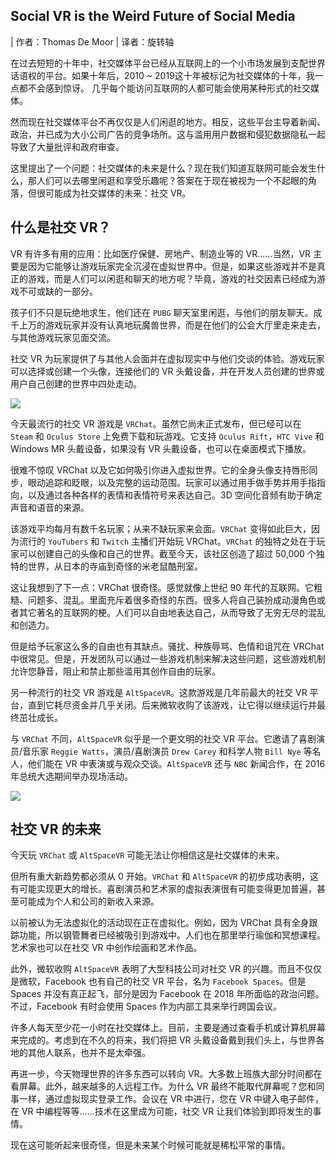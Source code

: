 ## Social VR is the Weird Future of Social Media

| 作者：Thomas De Moor
| 译者：旋转轴

在过去短短的十年中，社交媒体平台已经从互联网上的一个小市场发展到支配世界话语权的平台。如果十年后，2010 ~ 2019这十年被标记为社交媒体的十年，我一点都不会感到惊讶。 几乎每个能访问互联网的人都可能会使用某种形式的社交媒体。

然而现在社交媒体平台不再仅仅是人们闲逛的地方。相反，这些平台主导着新闻、政治，并已成为大小公司广告的竞争场所。这与滥用用户数据和侵犯数据隐私一起导致了大量批评和政府审查。

这里提出了一个问题：社交媒体的未来是什么？现在我们知道互联网可能会发生什么，那人们可以去哪里闲逛和享受乐趣呢？答案在于现在被视为一个不起眼的角落，但很可能成为社交媒体的未来：社交 VR。

## 什么是社交 VR？

VR 有许多有用的应用：比如医疗保健、房地产、制造业等的 VR......当然，VR 主要是因为它能够让游戏玩家完全沉浸在虚拟世界中。但是，如果这些游戏并不是真正的游戏，而是人们可以闲逛和聊天的地方呢？毕竟，游戏的社交因素已经成为游戏不可或缺的一部分。

孩子们不只是玩绝地求生，他们还在 `PUBG` 聊天室里闲逛，与他们的朋友聊天。成千上万的游戏玩家并没有认真地玩魔兽世界，而是在他们的公会大厅里走来走去，与其他游戏玩家见面交流。

社交 VR 为玩家提供了与其他人会面并在虚拟现实中与他们交谈的体验。游戏玩家可以选择或创建一个头像，连接他们的 VR 头戴设备，并在开发人员创建的世界或用户自己创建的世界中四处走动。

![](https://cdn-images-1.medium.com/max/1600/0*mvqMZ84t-_aIOPPi)

今天最流行的社交 VR 游戏是 `VRChat`。虽然它尚未正式发布，但已经可以在 `Steam` 和 `Oculus Store` 上免费下载和玩游戏。它支持 `Oculus Rift`，`HTC Vive` 和 Windows MR 头戴设备，如果没有 VR 头戴设备，也可以在桌面模式下播放。

很难不惊叹 VRChat 以及它如何吸引你进入虚拟世界。它的全身头像支持唇形同步，眼动追踪和眨眼，以及完整的运动范围。玩家可以通过用手做手势并用手指指向，以及通过各种各样的表情和表情符号来表达自己。3D 空间化音频有助于确定声音和语音的来源。

该游戏平均每月有数千名玩家；从来不缺玩家来会面。`VRChat` 变得如此巨大，因为流行的 `YouTubers` 和 `Twitch` 主播们开始玩 VRChat。`VRChat` 的独特之处在于玩家可以创建自己的头像和自己的世界。截至今天，该社区创造了超过 50,000 个独特的世界，从日本的寺庙到奇怪的米老鼠酷刑室。

这让我想到了下一点：VRChat 很奇怪。感觉就像上世纪 90 年代的互联网。它粗糙、问题多、混乱。里面充斥着很多奇怪的东西。很多人将自己装扮成动漫角色或者其它著名的互联网的梗。人们可以自由地表达自己，从而导致了无穷无尽的混乱和创造力。

但是给予玩家这么多的自由也有其缺点。骚扰、种族辱骂、色情和诅咒在 VRChat 中很常见。但是，开发团队可以通过一些游戏机制来解决这些问题，这些游戏机制允许您静音，阻止和禁止那些滥用其创作自由的玩家。

另一种流行的社交 VR 游戏是 `AltSpaceVR`。这款游戏是几年前最大的社交 VR 平台，直到它耗尽资金并几乎关闭。后来微软收购了该游戏，让它得以继续运行并最终茁壮成长。

与 `VRChat` 不同，`AltSpaceVR` 似乎是一个更文明的社交 VR 平台。它邀请了喜剧演员/音乐家 `Reggie Watts`，演员/喜剧演员 `Drew Carey` 和科学人物 `Bill Nye` 等名人，他们能在 VR 中表演或与观众交谈。`AltSpaceVR` 还与 `NBC` 新闻合作，在 2016 年总统大选期间举办现场活动。

![](https://cdn-images-1.medium.com/max/1600/0*5WjJraq4M0aZMdGU)

## 社交 VR 的未来

今天玩 `VRChat` 或 `AltSpaceVR` 可能无法让你相信这是社交媒体的未来。

但所有重大新趋势都必须从 0 开始。`VRChat` 和 `AltSpaceVR` 的初步成功表明，这有可能实现更大的增长。喜剧演员和艺术家的虚拟表演很有可能变得更加普遍，甚至可能成为个人和公司的新收入来源。

以前被认为无法虚拟化的活动现在正在虚拟化。例如，因为 VRChat 具有全身跟踪功能，所以钢管舞者已经被吸引到游戏中。人们也在那里举行瑜伽和冥想课程。艺术家也可以在社交 VR 中创作绘画和艺术作品。

此外，微软收购 `AltSpaceVR` 表明了大型科技公司对社交 VR 的兴趣。而且不仅仅是微软，Facebook 也有自己的社交 VR 平台，名为 `Facebook Spaces`。但是 Spaces 并没有真正起飞，部分是因为 Facebook 在 2018 年所面临的政治问题。不过，Facebook 有时会使用 Spaces 作为内部工具来举行跨国会议。

许多人每天至少花一小时在社交媒体上。目前，主要是通过查看手机或计算机屏幕来完成的。考虑到在不久的将来，我们将把 VR 头戴设备戴到我们头上，与世界各地的其他人联系，也并不是太牵强。

再进一步，今天物理世界的许多东西可以转向 VR。大多数上班族大部分时间都在看屏幕。此外，越来越多的人远程工作。为什么 VR 最终不能取代屏幕呢？您和同事一样，通过虚拟现实登录工作。会议在 VR 中进行，您在 VR 中键入电子邮件，在 VR 中编程等等......技术在这里成为可能，社交 VR 让我们体验到即将发生的事情。

现在这可能听起来很奇怪，但是未来某个时候可能就是稀松平常的事情。

